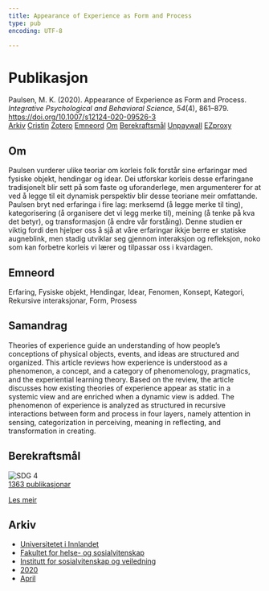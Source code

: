 ```yaml
---
title: Appearance of Experience as Form and Process
type: pub
encoding: UTF-8

---
```

<h1>Publikasjon</h1>
<article id="csl-bib-container-32H8P2MC" class="csl-bib-container">
  <div class="csl-bib-body"> <div class="csl-entry">Paulsen, M. K. (2020). Appearance of Experience as Form and Process. <i>Integrative Psychological and Behavioral Science</i>, <i>54</i>(4), 861–879. <a href="https://doi.org/10.1007/s12124-020-09526-3">https://doi.org/10.1007/s12124-020-09526-3</a></div> </div>
  <div class="csl-bib-buttons">
    <a href="#taxonomy-article-32H8P2MC" alt="archive" class="csl-bib-button">Arkiv</a>
    <a href="https://app.cristin.no/results/show.jsf?id=1808453" alt="Cristin" class="csl-bib-button">Cristin</a>
    <a href="http://zotero.org/groups/5881554/items/32H8P2MC" alt="Zotero" class="csl-bib-button">Zotero</a>
    <a href="#keywords-article-32H8P2MC" alt="keywords" class="csl-bib-button">Emneord</a>
    <a href="#about-article-32H8P2MC" alt="about_pub" class="csl-bib-button">Om</a>
    <a href="#sdg-article-32H8P2MC" alt="sdg" class="csl-bib-button">Berekraftsmål</a>
    <a href="https://link.springer.com/content/pdf/10.1007/s12124-020-09526-3.pdf" alt="Unpaywall" class="csl-bib-button">Unpaywall</a>
    <a href="https://link.springer.com/content/pdf/10.1007/s12124-020-09526-3.pdf" alt="EZproxy" class="csl-bib-button">EZproxy</a>
  </div>
  <div id="csl-bib-meta-container-32H8P2MC"></div>
</article>
<div id="csl-bib-meta-32H8P2MC" class="csl-bib-meta">
  <article id="about-article-32H8P2MC" class="about_pub-article">
    <h1>Om</h1>
    Paulsen vurderer ulike teoriar om korleis folk forstår sine erfaringar med fysiske objekt, hendingar og idear. Dei utforskar korleis desse erfaringane tradisjonelt blir sett på som faste og uforanderlege, men argumenterer for at ved å legge til eit dynamisk perspektiv blir desse teoriane meir omfattande. Paulsen bryt ned erfaringa i fire lag: merksemd (å legge merke til ting), kategorisering (å organisere det vi legg merke til), meining (å tenke på kva det betyr), og transformasjon (å endre vår forståing). Denne studien er viktig fordi den hjelper oss å sjå at våre erfaringar ikkje berre er statiske augneblink, men stadig utviklar seg gjennom interaksjon og refleksjon, noko som kan forbetre korleis vi lærer og tilpassar oss i kvardagen.
  </article>
  <article id="keywords-article-32H8P2MC" class="keywords-article">
    <h1>Emneord</h1>
    Erfaring, Fysiske objekt, Hendingar, Idear, Fenomen, Konsept, Kategori, Rekursive interaksjonar, Form, Prosess
  </article>
  <article id="abstract-article-32H8P2MC" class="abstract-article">
    <h1>Samandrag</h1>
    Theories of experience guide an understanding of how people’s conceptions of physical objects, events, and ideas are structured and organized. This article reviews how experience is understood as a phenomenon, a concept, and a category of phenomenology, pragmatics, and the experiential learning theory. Based on the review, the article discusses how existing theories of experience appear as static in a systemic view and are enriched when a dynamic view is added. The phenomenon of experience is analyzed as structured in recursive interactions between form and process in four layers, namely attention in sensing, categorization in perceiving, meaning in reflecting, and transformation in creating.
  </article>
  <article id="sdg-article-32H8P2MC" class="sdg-article">
    <h1>Berekraftsmål</h1>
    <div class="sdg-container"><div id="sdg4" class="sdg">
        <img src="{{< params subfolder >}}images/sdg/sdg04_nn.png" class="image" alt="SDG 4">
        <div class="sdg-overlay">
          <a href="{{< params subfolder >}}nn/archive/?sdg=4#archive" class="sdg-publication-count"><span>1363</span> publikasjonar</a>
          <p><a href="https://fn.no/om-fn/fns-baerekraftsmaal/god-utdanning?lang=nno-NO" class="sdg-read-more">Les meir</a></p>
        </div>
      </div></div>
  </article>
  <article id="taxonomy-article-32H8P2MC" class="taxonomy-article">
    <h1>Arkiv</h1>
    <ul>
      <li><a href="{{< params subfolder >}}nn/archive/?key=3DCRN523">Universitetet i Innlandet</a></li>
      <li><a href="{{< params subfolder >}}nn/archive/?key=IDKFS3MX">Fakultet for helse- og sosialvitenskap</a></li>
      <li><a href="{{< params subfolder >}}nn/archive/?key=CU4VFGCV">Institutt for sosialvitenskap og veiledning</a></li>
      <li><a href="{{< params subfolder >}}nn/archive/?key=FLJPCLYW">2020</a></li>
      <li><a href="{{< params subfolder >}}nn/archive/?key=7XWB8V4X">April</a></li>
    </ul>
  </article>
</div>
